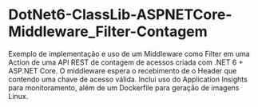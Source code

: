 # DotNet6-ClassLib-ASPNETCore-Middleware_Filter-Contagem
Exemplo de implementação e uso de um Middleware como Filter em uma Action de uma API REST de contagem de acessos criada com .NET 6 + ASP.NET Core. O middleware espera o recebimento de o Header que contendo uma chave de acesso válida. Inclui uso do Application Insights para monitoramento, além de um Dockerfile para geração de imagens Linux.
